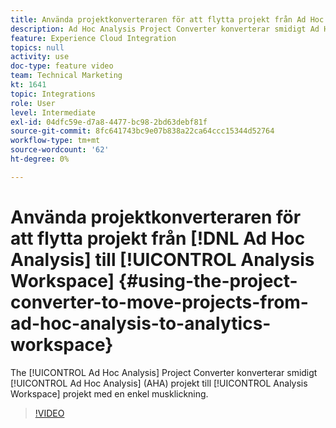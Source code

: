 ```yaml
---
title: Använda projektkonverteraren för att flytta projekt från Ad Hoc Analysis till Analytics Workspace
description: Ad Hoc Analysis Project Converter konverterar smidigt Ad Hoc Analysis-projekt (AHA) till Analysis Workspace-projekt med en enkel musklickning.
feature: Experience Cloud Integration
topics: null
activity: use
doc-type: feature video
team: Technical Marketing
kt: 1641
topic: Integrations
role: User
level: Intermediate
exl-id: 04dfc59e-d7a8-4477-bc98-2bd63debf81f
source-git-commit: 8fc641743bc9e07b838a22ca64ccc15344d52764
workflow-type: tm+mt
source-wordcount: '62'
ht-degree: 0%

---
```


# Använda projektkonverteraren för att flytta projekt från [!DNL Ad Hoc Analysis] till [!UICONTROL Analysis Workspace] {#using-the-project-converter-to-move-projects-from-ad-hoc-analysis-to-analytics-workspace}

The [!UICONTROL Ad Hoc Analysis] Project Converter konverterar smidigt [!UICONTROL Ad Hoc Analysis] (AHA) projekt till [!UICONTROL Analysis Workspace] projekt med en enkel musklickning.

>[!VIDEO](https://video.tv.adobe.com/v/23118/?quality=12&learn=on)

